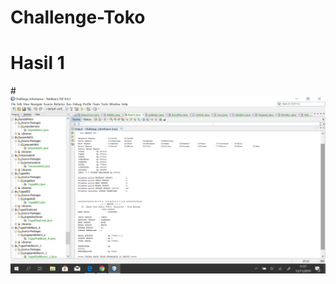 # Challenge-Toko
# Hasil 1
#![AltText](https://github.com/najmi10/Challenge-Toko/blob/master/Screenshot%20(202).png "Hasil Program Kasir")
